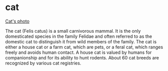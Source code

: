 # cat

[Cat's photo](https://pixabay.com/photos/cat-animal-cat-portrait-cat-s-eyes-1508613/)

The cat (Felis catus) is a small carnivorous mammal. It is the only domesticated species in the family Felidae and often referred to as the domestic cat to distinguish it from wild members of the family. The cat is either a house cat or a farm cat, which are pets, or a feral cat, which ranges freely and avoids human contact. A house cat is valued by humans for companionship and for its ability to hunt rodents. About 60 cat breeds are recognized by various cat registries.
